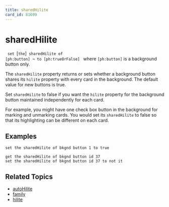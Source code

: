 ```yaml
---
title: sharedHilite
card_id: 81699
---
```


# sharedHilite

<code> set </code>[<code>the</code>]<code> sharedHilite of [ph:button] ¬     to [ph:trueOrFalse] </code> where <code>[ph:button]</code> is a background button only.

The <code>sharedHilite</code> property returns or sets whether a background button shares its <code>hilite</code> property with every card in the background. The default value for new buttons is true. 

 Set <code>sharedHilite</code> to false if you want the <code>hilite</code> property for the background button maintained independently for each card.

For example, you might have one check box button in the background for marking and unmarking cards. You would set its <code>sharedHilite</code> to false so that its highlighting can be different on each card. 


## Examples

```
set the sharedHilite of bkgnd button 1 to true

get the sharedHilite of bkgnd button id 37
set the sharedHilite of bkgnd button id 37 to not it
```

## Related Topics

* [autoHilite](/HyperTalkReference/properties/autoHilite)
* [family](/HyperTalkReference/properties/family)
* [hilite](/HyperTalkReference/properties/hilite)
